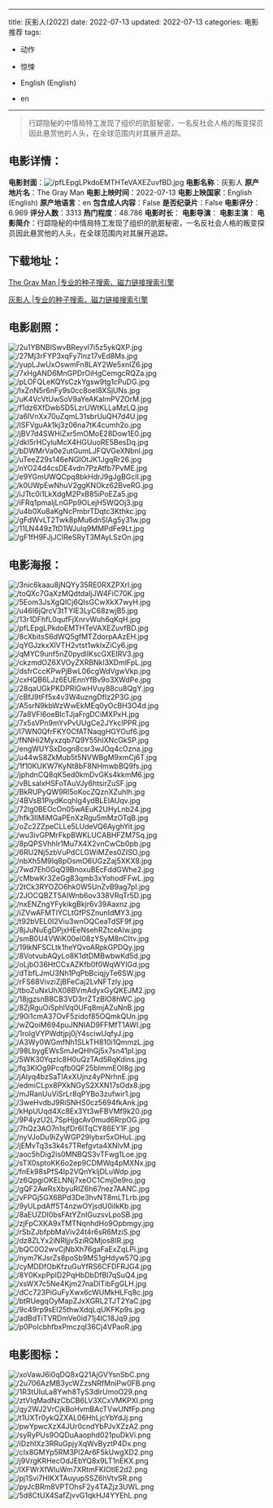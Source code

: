 
---
title: 灰影人(2022)
date: 2022-07-13
updated: 2022-07-13
categories: 电影推荐
tags:
- 动作
- 惊悚

- English (English)
- en
---


> 行踪隐秘的中情局特工发现了组织的肮脏秘密，一名反社会人格的叛变探员因此悬赏他的人头，在全球范围内对其展开追踪。

## **电影详情**：

**电影封面**：<img src="https://image.tmdb.org/t/p/w200/pfLEpgLPkdoEMTHTeVAXEZuvfBD.jpg" alt="/pfLEpgLPkdoEMTHTeVAXEZuvfBD.jpg" title="/pfLEpgLPkdoEMTHTeVAXEZuvfBD.jpg">
**电影名称**：灰影人
**原产地片名**：The Gray Man
**电影上映时间**：2022-07-13
**电影上映国家**：English (English)
**原产地语言**：en
**包含成人内容**：False
**是否纪录片**：False
**电影评分**：6.969
**评分人数**：3313
**热门程度**：48.786
**电影时长**：
**电影导演**：
**电影主演**：
**电影简介**：行踪隐秘的中情局特工发现了组织的肮脏秘密，一名反社会人格的叛变探员因此悬赏他的人头，在全球范围内对其展开追踪。

## **下载地址**：
[The Gray Man |专业的种子搜索、磁力链接搜索引擎](https://movie.amd794.com:2083/?search=The%20Gray%20Man&ordering=&mode=match_phrase&page_size=10&page=1)

[灰影人 |专业的种子搜索、磁力链接搜索引擎](https://movie.amd794.com:2083/?search=%E7%81%B0%E5%BD%B1%E4%BA%BA&ordering=&mode=match_phrase&page_size=10&page=1)
 

## **电影剧照**：
<img src="https://image.tmdb.org/t/p/original/2u1YBNBlSwvBReyvI7i5z5ykQXP.jpg" alt="/2u1YBNBlSwvBReyvI7i5z5ykQXP.jpg" title="/2u1YBNBlSwvBReyvI7i5z5ykQXP.jpg"><img src="https://image.tmdb.org/t/p/original/27Mj3rFYP3xqFy7lnz17vEd8Ms.jpg" alt="/27Mj3rFYP3xqFy7lnz17vEd8Ms.jpg" title="/27Mj3rFYP3xqFy7lnz17vEd8Ms.jpg"><img src="https://image.tmdb.org/t/p/original/yupLJwUxOswmFn8LAY2We5xnIZ6.jpg" alt="/yupLJwUxOswmFn8LAY2We5xnIZ6.jpg" title="/yupLJwUxOswmFn8LAY2We5xnIZ6.jpg"><img src="https://image.tmdb.org/t/p/original/7xHgAND6MnGPDrOiHgCemgcRQZa.jpg" alt="/7xHgAND6MnGPDrOiHgCemgcRQZa.jpg" title="/7xHgAND6MnGPDrOiHgCemgcRQZa.jpg"><img src="https://image.tmdb.org/t/p/original/pLOFQLeKQYsCzkYgsw9tg1cPuDG.jpg" alt="/pLOFQLeKQYsCzkYgsw9tg1cPuDG.jpg" title="/pLOFQLeKQYsCzkYgsw9tg1cPuDG.jpg"><img src="https://image.tmdb.org/t/p/original/lxZnN5r6nFy9s0cc8oel8XSjUNs.jpg" alt="/lxZnN5r6nFy9s0cc8oel8XSjUNs.jpg" title="/lxZnN5r6nFy9s0cc8oel8XSjUNs.jpg"><img src="https://image.tmdb.org/t/p/original/uK4VcVtUwSoV9aYeAKaImPVZOrM.jpg" alt="/uK4VcVtUwSoV9aYeAKaImPVZOrM.jpg" title="/uK4VcVtUwSoV9aYeAKaImPVZOrM.jpg"><img src="https://image.tmdb.org/t/p/original/f1dz6XfDwbSD5LzrUWtKLLaMzLQ.jpg" alt="/f1dz6XfDwbSD5LzrUWtKLLaMzLQ.jpg" title="/f1dz6XfDwbSD5LzrUWtKLLaMzLQ.jpg"><img src="https://image.tmdb.org/t/p/original/a6IVnXx70uZqmL31sbrUuQH7d4U.jpg" alt="/a6IVnXx70uZqmL31sbrUuQH7d4U.jpg" title="/a6IVnXx70uZqmL31sbrUuQH7d4U.jpg"><img src="https://image.tmdb.org/t/p/original/lSFVguAk1kj3z06na7tK4cumh2o.jpg" alt="/lSFVguAk1kj3z06na7tK4cumh2o.jpg" title="/lSFVguAk1kj3z06na7tK4cumh2o.jpg"><img src="https://image.tmdb.org/t/p/original/jBV7d4SWHiZxr5mOMoE28Dow1E0.jpg" alt="/jBV7d4SWHiZxr5mOMoE28Dow1E0.jpg" title="/jBV7d4SWHiZxr5mOMoE28Dow1E0.jpg"><img src="https://image.tmdb.org/t/p/original/dkI5rHCyluMcX4HGUuoRE5BesDq.jpg" alt="/dkI5rHCyluMcX4HGUuoRE5BesDq.jpg" title="/dkI5rHCyluMcX4HGUuoRE5BesDq.jpg"><img src="https://image.tmdb.org/t/p/original/bDWMrVa0e2utGumLJFQVGeXNbnl.jpg" alt="/bDWMrVa0e2utGumLJFQVGeXNbnl.jpg" title="/bDWMrVa0e2utGumLJFQVGeXNbnl.jpg"><img src="https://image.tmdb.org/t/p/original/uTeeZ29s146eNGIOtJK1JgqRr26.jpg" alt="/uTeeZ29s146eNGIOtJK1JgqRr26.jpg" title="/uTeeZ29s146eNGIOtJK1JgqRr26.jpg"><img src="https://image.tmdb.org/t/p/original/nYO24d4csDE4vdn7PzAtfb7PvME.jpg" alt="/nYO24d4csDE4vdn7PzAtfb7PvME.jpg" title="/nYO24d4csDE4vdn7PzAtfb7PvME.jpg"><img src="https://image.tmdb.org/t/p/original/e9YGmUWQCpq8bkHdrJ9gJgBGclI.jpg" alt="/e9YGmUWQCpq8bkHdrJ9gJgBGclI.jpg" title="/e9YGmUWQCpq8bkHdrJ9gJgBGclI.jpg"><img src="https://image.tmdb.org/t/p/original/k0UWpEwNhuV2ggKNOkz62BveRG.jpg" alt="/k0UWpEwNhuV2ggKNOkz62BveRG.jpg" title="/k0UWpEwNhuV2ggKNOkz62BveRG.jpg"><img src="https://image.tmdb.org/t/p/original/iJTtc0i1LkXdgM2PxB85iPoEZa5.jpg" alt="/iJTtc0i1LkXdgM2PxB85iPoEZa5.jpg" title="/iJTtc0i1LkXdgM2PxB85iPoEZa5.jpg"><img src="https://image.tmdb.org/t/p/original/iFRq1pmaljLnGPp9OLejH5WQOj3.jpg" alt="/iFRq1pmaljLnGPp9OLejH5WQOj3.jpg" title="/iFRq1pmaljLnGPp9OLejH5WQOj3.jpg"><img src="https://image.tmdb.org/t/p/original/u4b0Xu8aKgNcPmbrTDqtc3Kthkc.jpg" alt="/u4b0Xu8aKgNcPmbrTDqtc3Kthkc.jpg" title="/u4b0Xu8aKgNcPmbrTDqtc3Kthkc.jpg"><img src="https://image.tmdb.org/t/p/original/gFdWvLT2Twk8pMu6dnSIAg5y31w.jpg" alt="/gFdWvLT2Twk8pMu6dnSIAg5y31w.jpg" title="/gFdWvLT2Twk8pMu6dnSIAg5y31w.jpg"><img src="https://image.tmdb.org/t/p/original/11LN449zTtD1WJulq9MMPdFe9Lt.jpg" alt="/11LN449zTtD1WJulq9MMPdFe9Lt.jpg" title="/11LN449zTtD1WJulq9MMPdFe9Lt.jpg"><img src="https://image.tmdb.org/t/p/original/gF1fH9FJjJCIReSRyT3MAyLSzOn.jpg" alt="/gF1fH9FJjJCIReSRyT3MAyLSzOn.jpg" title="/gF1fH9FJjJCIReSRyT3MAyLSzOn.jpg">

## **电影海报**：
<img src="https://image.tmdb.org/t/p/original/3nic6kaau8jNQYy35RE0RXZPXrl.jpg" alt="/3nic6kaau8jNQYy35RE0RXZPXrl.jpg" title="/3nic6kaau8jNQYy35RE0RXZPXrl.jpg"><img src="https://image.tmdb.org/t/p/original/toQXc7GaXzMQdtdaIjJW4FiC70K.jpg" alt="/toQXc7GaXzMQdtdaIjJW4FiC70K.jpg" title="/toQXc7GaXzMQdtdaIjJW4FiC70K.jpg"><img src="https://image.tmdb.org/t/p/original/5Eom3JsXgQlCj6QIsGCwXkX7wyH.jpg" alt="/5Eom3JsXgQlCj6QIsGCwXkX7wyH.jpg" title="/5Eom3JsXgQlCj6QIsGCwXkX7wyH.jpg"><img src="https://image.tmdb.org/t/p/original/u46I6jQrcV3tTYIE3LyC68zwjB5.jpg" alt="/u46I6jQrcV3tTYIE3LyC68zwjB5.jpg" title="/u46I6jQrcV3tTYIE3LyC68zwjB5.jpg"><img src="https://image.tmdb.org/t/p/original/13r1DFhfL0qufFjXnrvWuh6qKqH.jpg" alt="/13r1DFhfL0qufFjXnrvWuh6qKqH.jpg" title="/13r1DFhfL0qufFjXnrvWuh6qKqH.jpg"><img src="https://image.tmdb.org/t/p/original/pfLEpgLPkdoEMTHTeVAXEZuvfBD.jpg" alt="/pfLEpgLPkdoEMTHTeVAXEZuvfBD.jpg" title="/pfLEpgLPkdoEMTHTeVAXEZuvfBD.jpg"><img src="https://image.tmdb.org/t/p/original/8cXbitsS6dWQ5gfMTZdorpAAzEH.jpg" alt="/8cXbitsS6dWQ5gfMTZdorpAAzEH.jpg" title="/8cXbitsS6dWQ5gfMTZdorpAAzEH.jpg"><img src="https://image.tmdb.org/t/p/original/qYGJzkxXlVTH2vtst1wklxZiCy6.jpg" alt="/qYGJzkxXlVTH2vtst1wklxZiCy6.jpg" title="/qYGJzkxXlVTH2vtst1wklxZiCy6.jpg"><img src="https://image.tmdb.org/t/p/original/qMYC9unf5nZ0pydlIKscGXEIRV3.jpg" alt="/qMYC9unf5nZ0pydlIKscGXEIRV3.jpg" title="/qMYC9unf5nZ0pydlIKscGXEIRV3.jpg"><img src="https://image.tmdb.org/t/p/original/ckzmdOZ6XVOyZXRBNkl3XDmlFpL.jpg" alt="/ckzmdOZ6XVOyZXRBNkl3XDmlFpL.jpg" title="/ckzmdOZ6XVOyZXRBNkl3XDmlFpL.jpg"><img src="https://image.tmdb.org/t/p/original/dsfrCccKPwPjBwL06cgWdVgwVkp.jpg" alt="/dsfrCccKPwPjBwL06cgWdVgwVkp.jpg" title="/dsfrCccKPwPjBwL06cgWdVgwVkp.jpg"><img src="https://image.tmdb.org/t/p/original/cxHQB6LJz6EUEnnYfBv9o3XWdPe.jpg" alt="/cxHQB6LJz6EUEnnYfBv9o3XWdPe.jpg" title="/cxHQB6LJz6EUEnnYfBv9o3XWdPe.jpg"><img src="https://image.tmdb.org/t/p/original/28qaUGkPKDPRlGwHVuy88cu8QgY.jpg" alt="/28qaUGkPKDPRlGwHVuy88cu8QgY.jpg" title="/28qaUGkPKDPRlGwHVuy88cu8QgY.jpg"><img src="https://image.tmdb.org/t/p/original/cBfJ9tFf5x4v3W4uzngDfIz2P3G.jpg" alt="/cBfJ9tFf5x4v3W4uzngDfIz2P3G.jpg" title="/cBfJ9tFf5x4v3W4uzngDfIz2P3G.jpg"><img src="https://image.tmdb.org/t/p/original/A5srN9kbWzWwEkMEq0yOcBH3O4d.jpg" alt="/A5srN9kbWzWwEkMEq0yOcBH3O4d.jpg" title="/A5srN9kbWzWwEkMEq0yOcBH3O4d.jpg"><img src="https://image.tmdb.org/t/p/original/7a8VFl6oeBIcTJjaFrgDCiMXPxH.jpg" alt="/7a8VFl6oeBIcTJjaFrgDCiMXPxH.jpg" title="/7a8VFl6oeBIcTJjaFrgDCiMXPxH.jpg"><img src="https://image.tmdb.org/t/p/original/7x5sVPn9mYvPvUUgCe2JYkcIPPR.jpg" alt="/7x5sVPn9mYvPvUUgCe2JYkcIPPR.jpg" title="/7x5sVPn9mYvPvUUgCe2JYkcIPPR.jpg"><img src="https://image.tmdb.org/t/p/original/l7WN0QfrFKY0CfATNaqgHGYOuf6.jpg" alt="/l7WN0QfrFKY0CfATNaqgHGYOuf6.jpg" title="/l7WN0QfrFKY0CfATNaqgHGYOuf6.jpg"><img src="https://image.tmdb.org/t/p/original/fNNHi2Myxzqb7Q9Y55hIXNcGkSP.jpg" alt="/fNNHi2Myxzqb7Q9Y55hIXNcGkSP.jpg" title="/fNNHi2Myxzqb7Q9Y55hIXNcGkSP.jpg"><img src="https://image.tmdb.org/t/p/original/engWUYSxDogn8csr3wJOq4cOzna.jpg" alt="/engWUYSxDogn8csr3wJOq4cOzna.jpg" title="/engWUYSxDogn8csr3wJOq4cOzna.jpg"><img src="https://image.tmdb.org/t/p/original/u44wS8ZkMub5t5NVWBgM9xmCj6T.jpg" alt="/u44wS8ZkMub5t5NVWBgM9xmCj6T.jpg" title="/u44wS8ZkMub5t5NVWBgM9xmCj6T.jpg"><img src="https://image.tmdb.org/t/p/original/1f10KUKW7KyNt8bF8NHmwbBQ9fs.jpg" alt="/1f10KUKW7KyNt8bF8NHmwbBQ9fs.jpg" title="/1f10KUKW7KyNt8bF8NHmwbBQ9fs.jpg"><img src="https://image.tmdb.org/t/p/original/jphdnCQ8qK5ed0kmDvGKs4kkmM6.jpg" alt="/jphdnCQ8qK5ed0kmDvGKs4kkmM6.jpg" title="/jphdnCQ8qK5ed0kmDvGKs4kkmM6.jpg"><img src="https://image.tmdb.org/t/p/original/vBLsalxHSFoTAuVJy6htsirZuSF.jpg" alt="/vBLsalxHSFoTAuVJy6htsirZuSF.jpg" title="/vBLsalxHSFoTAuVJy6htsirZuSF.jpg"><img src="https://image.tmdb.org/t/p/original/BkRUPyQW9Rl5oKocZQznXZuhIh.jpg" alt="/BkRUPyQW9Rl5oKocZQznXZuhIh.jpg" title="/BkRUPyQW9Rl5oKocZQznXZuhIh.jpg"><img src="https://image.tmdb.org/t/p/original/4BVsB1PiydKcqhlg4ydBLEIAUqv.jpg" alt="/4BVsB1PiydKcqhlg4ydBLEIAUqv.jpg" title="/4BVsB1PiydKcqhlg4ydBLEIAUqv.jpg"><img src="https://image.tmdb.org/t/p/original/72lg0BEOcOn05wAEuK2UHyLnb24.jpg" alt="/72lg0BEOcOn05wAEuK2UHyLnb24.jpg" title="/72lg0BEOcOn05wAEuK2UHyLnb24.jpg"><img src="https://image.tmdb.org/t/p/original/hfk3lIMiMGaPEnXzRgu5mMzOTqB.jpg" alt="/hfk3lIMiMGaPEnXzRgu5mMzOTqB.jpg" title="/hfk3lIMiMGaPEnXzRgu5mMzOTqB.jpg"><img src="https://image.tmdb.org/t/p/original/oZc2ZZpeCLLe5LUdeVQ6AyghYit.jpg" alt="/oZc2ZZpeCLLe5LUdeVQ6AyghYit.jpg" title="/oZc2ZZpeCLLe5LUdeVQ6AyghYit.jpg"><img src="https://image.tmdb.org/t/p/original/wu3ivGPMrFkpBWKLUCABHFZM7Sq.jpg" alt="/wu3ivGPMrFkpBWKLUCABHFZM7Sq.jpg" title="/wu3ivGPMrFkpBWKLUCABHFZM7Sq.jpg"><img src="https://image.tmdb.org/t/p/original/8pQPSVhhIr1Mu7X4X2vnCwCb0pb.jpg" alt="/8pQPSVhhIr1Mu7X4X2vnCwCb0pb.jpg" title="/8pQPSVhhIr1Mu7X4X2vnCwCb0pb.jpg"><img src="https://image.tmdb.org/t/p/original/6RU2Nj5zbVuPdCLGWiMZes0ZISO.jpg" alt="/6RU2Nj5zbVuPdCLGWiMZes0ZISO.jpg" title="/6RU2Nj5zbVuPdCLGWiMZes0ZISO.jpg"><img src="https://image.tmdb.org/t/p/original/nbXh5M9Iq8pOsmO6UGzZaj5XKX8.jpg" alt="/nbXh5M9Iq8pOsmO6UGzZaj5XKX8.jpg" title="/nbXh5M9Iq8pOsmO6UGzZaj5XKX8.jpg"><img src="https://image.tmdb.org/t/p/original/7wd7Eh0GqQ9BnoxuBEcFddGWhe2.jpg" alt="/7wd7Eh0GqQ9BnoxuBEcFddGWhe2.jpg" title="/7wd7Eh0GqQ9BnoxuBEcFddGWhe2.jpg"><img src="https://image.tmdb.org/t/p/original/cMbwKr3ZeGg83qmb3xYohodFFwL.jpg" alt="/cMbwKr3ZeGg83qmb3xYohodFFwL.jpg" title="/cMbwKr3ZeGg83qmb3xYohodFFwL.jpg"><img src="https://image.tmdb.org/t/p/original/2tCk3RYOZO6hk0W5UnZvB9ag7pI.jpg" alt="/2tCk3RYOZO6hk0W5UnZvB9ag7pI.jpg" title="/2tCk3RYOZO6hk0W5UnZvB9ag7pI.jpg"><img src="https://image.tmdb.org/t/p/original/2JOCQBZT5AIWnb6ov338VRqTr5D.jpg" alt="/2JOCQBZT5AIWnb6ov338VRqTr5D.jpg" title="/2JOCQBZT5AIWnb6ov338VRqTr5D.jpg"><img src="https://image.tmdb.org/t/p/original/nxENZngYFykikgBkjr6v39Aaxnz.jpg" alt="/nxENZngYFykikgBkjr6v39Aaxnz.jpg" title="/nxENZngYFykikgBkjr6v39Aaxnz.jpg"><img src="https://image.tmdb.org/t/p/original/iZVwAFMTIYCLtGfPSZnunIdMY3.jpg" alt="/iZVwAFMTIYCLtGfPSZnunIdMY3.jpg" title="/iZVwAFMTIYCLtGfPSZnunIdMY3.jpg"><img src="https://image.tmdb.org/t/p/original/t92bVEL0I2Viu3wnOQCeaTdSF9f.jpg" alt="/t92bVEL0I2Viu3wnOQCeaTdSF9f.jpg" title="/t92bVEL0I2Viu3wnOQCeaTdSF9f.jpg"><img src="https://image.tmdb.org/t/p/original/8jJuNuEgDPjxHEeNsehRZtceAlw.jpg" alt="/8jJuNuEgDPjxHEeNsehRZtceAlw.jpg" title="/8jJuNuEgDPjxHEeNsehRZtceAlw.jpg"><img src="https://image.tmdb.org/t/p/original/smB0U4VWiK00eI08zYSyM8nCItv.jpg" alt="/smB0U4VWiK00eI08zYSyM8nCItv.jpg" title="/smB0U4VWiK00eI08zYSyM8nCItv.jpg"><img src="https://image.tmdb.org/t/p/original/19lkNFSCLtk1heYQvoARpkGPDQy.jpg" alt="/19lkNFSCLtk1heYQvoARpkGPDQy.jpg" title="/19lkNFSCLtk1heYQvoARpkGPDQy.jpg"><img src="https://image.tmdb.org/t/p/original/8VotvubAQyLo8K1dtDMBwbwKd5d.jpg" alt="/8VotvubAQyLo8K1dtDMBwbwKd5d.jpg" title="/8VotvubAQyLo8K1dtDMBwbwKd5d.jpg"><img src="https://image.tmdb.org/t/p/original/oLjbO36HtCCxAZKfb0f0WqWYIGd.jpg" alt="/oLjbO36HtCCxAZKfb0f0WqWYIGd.jpg" title="/oLjbO36HtCCxAZKfb0f0WqWYIGd.jpg"><img src="https://image.tmdb.org/t/p/original/dTbfLJmU3Nh1PqPbBciqjyTe6SW.jpg" alt="/dTbfLJmU3Nh1PqPbBciqjyTe6SW.jpg" title="/dTbfLJmU3Nh1PqPbBciqjyTe6SW.jpg"><img src="https://image.tmdb.org/t/p/original/rFS68VivziZjBFeCaj2LvNFTzly.jpg" alt="/rFS68VivziZjBFeCaj2LvNFTzly.jpg" title="/rFS68VivziZjBFeCaj2LvNFTzly.jpg"><img src="https://image.tmdb.org/t/p/original/tboZuNxUhX08BVmAdyxGyQKEJM2.jpg" alt="/tboZuNxUhX08BVmAdyxGyQKEJM2.jpg" title="/tboZuNxUhX08BVmAdyxGyQKEJM2.jpg"><img src="https://image.tmdb.org/t/p/original/18jgzsnB8CB3VD3rrZTzBlO8hWC.jpg" alt="/18jgzsnB8CB3VD3rrZTzBlO8hWC.jpg" title="/18jgzsnB8CB3VD3rrZTzBlO8hWC.jpg"><img src="https://image.tmdb.org/t/p/original/8ZjRguOiSphlVq0UFq8mjAZuNnB.jpg" alt="/8ZjRguOiSphlVq0UFq8mjAZuNnB.jpg" title="/8ZjRguOiSphlVq0UFq8mjAZuNnB.jpg"><img src="https://image.tmdb.org/t/p/original/90i1cmA37OvF5zidof85OQmkQUn.jpg" alt="/90i1cmA37OvF5zidof85OQmkQUn.jpg" title="/90i1cmA37OvF5zidof85OQmkQUn.jpg"><img src="https://image.tmdb.org/t/p/original/wZQoiM694puJNNIAD9FFMfT1AWI.jpg" alt="/wZQoiM694puJNNIAD9FFMfT1AWI.jpg" title="/wZQoiM694puJNNIAD9FFMfT1AWI.jpg"><img src="https://image.tmdb.org/t/p/original/1roIgVYPWdtjpj0jY4sciwUqfyJ.jpg" alt="/1roIgVYPWdtjpj0jY4sciwUqfyJ.jpg" title="/1roIgVYPWdtjpj0jY4sciwUqfyJ.jpg"><img src="https://image.tmdb.org/t/p/original/A3Wy0WGmfNh1SLkTH810i1QmmzL.jpg" alt="/A3Wy0WGmfNh1SLkTH810i1QmmzL.jpg" title="/A3Wy0WGmfNh1SLkTH810i1QmmzL.jpg"><img src="https://image.tmdb.org/t/p/original/98LbygEWsSmJeQHhGj5x7sn41pI.jpg" alt="/98LbygEWsSmJeQHhGj5x7sn41pI.jpg" title="/98LbygEWsSmJeQHhGj5x7sn41pI.jpg"><img src="https://image.tmdb.org/t/p/original/5WK30YqzIc8H0uQzTAd5RqKdins.jpg" alt="/5WK30YqzIc8H0uQzTAd5RqKdins.jpg" title="/5WK30YqzIc8H0uQzTAd5RqKdins.jpg"><img src="https://image.tmdb.org/t/p/original/fq3KlOg9Pcqfb0QF25bImmEOI8g.jpg" alt="/fq3KlOg9Pcqfb0QF25bImmEOI8g.jpg" title="/fq3KlOg9Pcqfb0QF25bImmEOI8g.jpg"><img src="https://image.tmdb.org/t/p/original/jAlyq4bzSaTIAxXUjnz4yPNrhnE.jpg" alt="/jAlyq4bzSaTIAxXUjnz4yPNrhnE.jpg" title="/jAlyq4bzSaTIAxXUjnz4yPNrhnE.jpg"><img src="https://image.tmdb.org/t/p/original/edmiCLpx8PXkNGyS2XXN17sOdx8.jpg" alt="/edmiCLpx8PXkNGyS2XXN17sOdx8.jpg" title="/edmiCLpx8PXkNGyS2XXN17sOdx8.jpg"><img src="https://image.tmdb.org/t/p/original/mJRanUuViSrLr8qPYBo3zufwir1.jpg" alt="/mJRanUuViSrLr8qPYBo3zufwir1.jpg" title="/mJRanUuViSrLr8qPYBo3zufwir1.jpg"><img src="https://image.tmdb.org/t/p/original/3weHvdbJ9RiSNHS0cz5694fkAnk.jpg" alt="/3weHvdbJ9RiSNHS0cz5694fkAnk.jpg" title="/3weHvdbJ9RiSNHS0cz5694fkAnk.jpg"><img src="https://image.tmdb.org/t/p/original/kHpUUqd4Xc8Ex3Yt3wFBVMf9k20.jpg" alt="/kHpUUqd4Xc8Ex3Yt3wFBVMf9k20.jpg" title="/kHpUUqd4Xc8Ex3Yt3wFBVMf9k20.jpg"><img src="https://image.tmdb.org/t/p/original/9P4yzU2L7SpHjgcAv0mud6RrpOG.jpg" alt="/9P4yzU2L7SpHjgcAv0mud6RrpOG.jpg" title="/9P4yzU2L7SpHjgcAv0mud6RrpOG.jpg"><img src="https://image.tmdb.org/t/p/original/7hQz3AO7n1sjfDr6ITqCY86EY1F.jpg" alt="/7hQz3AO7n1sjfDr6ITqCY86EY1F.jpg" title="/7hQz3AO7n1sjfDr6ITqCY86EY1F.jpg"><img src="https://image.tmdb.org/t/p/original/nyVJoDu9iZyWGP29lybxr5xOHuL.jpg" alt="/nyVJoDu9iZyWGP29lybxr5xOHuL.jpg" title="/nyVJoDu9iZyWGP29lybxr5xOHuL.jpg"><img src="https://image.tmdb.org/t/p/original/jEMvTq3s3k4s7TRefgvta4XNlvM.jpg" alt="/jEMvTq3s3k4s7TRefgvta4XNlvM.jpg" title="/jEMvTq3s3k4s7TRefgvta4XNlvM.jpg"><img src="https://image.tmdb.org/t/p/original/aoc5hDig2is0MNBQS3vTFwg1Loe.jpg" alt="/aoc5hDig2is0MNBQS3vTFwg1Loe.jpg" title="/aoc5hDig2is0MNBQS3vTFwg1Loe.jpg"><img src="https://image.tmdb.org/t/p/original/sTX0sptoKK6o2ep9CDMWq4pMXNx.jpg" alt="/sTX0sptoKK6o2ep9CDMWq4pMXNx.jpg" title="/sTX0sptoKK6o2ep9CDMWq4pMXNx.jpg"><img src="https://image.tmdb.org/t/p/original/fnEk98sPfS4Ip2VQnYkljDLuWdp.jpg" alt="/fnEk98sPfS4Ip2VQnYkljDLuWdp.jpg" title="/fnEk98sPfS4Ip2VQnYkljDLuWdp.jpg"><img src="https://image.tmdb.org/t/p/original/z6QpgiOKELNNj7xeOC1Cmj0e9ro.jpg" alt="/z6QpgiOKELNNj7xeOC1Cmj0e9ro.jpg" title="/z6QpgiOKELNNj7xeOC1Cmj0e9ro.jpg"><img src="https://image.tmdb.org/t/p/original/gQF2AwRsXbyuRIZ6h67nez7AANC.jpg" alt="/gQF2AwRsXbyuRIZ6h67nez7AANC.jpg" title="/gQF2AwRsXbyuRIZ6h67nez7AANC.jpg"><img src="https://image.tmdb.org/t/p/original/vFPGj5GX6BPd3De3hvNT8mLTLrb.jpg" alt="/vFPGj5GX6BPd3De3hvNT8mLTLrb.jpg" title="/vFPGj5GX6BPd3De3hvNT8mLTLrb.jpg"><img src="https://image.tmdb.org/t/p/original/9yULpdAff5T4nzwOYjsdU0iIkKb.jpg" alt="/9yULpdAff5T4nzwOYjsdU0iIkKb.jpg" title="/9yULpdAff5T4nzwOYjsdU0iIkKb.jpg"><img src="https://image.tmdb.org/t/p/original/8aEUZDI0bsFAtYZnIGuzsvLpoSB.jpg" alt="/8aEUZDI0bsFAtYZnIGuzsvLpoSB.jpg" title="/8aEUZDI0bsFAtYZnIGuzsvLpoSB.jpg"><img src="https://image.tmdb.org/t/p/original/zjFpCXKA9xTMTNqnhdHo9Opbmgy.jpg" alt="/zjFpCXKA9xTMTNqnhdHo9Opbmgy.jpg" title="/zjFpCXKA9xTMTNqnhdHo9Opbmgy.jpg"><img src="https://image.tmdb.org/t/p/original/rSbZJbfpbMaViv24t4r6sR6MziS.jpg" alt="/rSbZJbfpbMaViv24t4r6sR6MziS.jpg" title="/rSbZJbfpbMaViv24t4r6sR6MziS.jpg"><img src="https://image.tmdb.org/t/p/original/dz8ZLYx2iNRljjvSziRQMjos8IR.jpg" alt="/dz8ZLYx2iNRljjvSziRQMjos8IR.jpg" title="/dz8ZLYx2iNRljjvSziRQMjos8IR.jpg"><img src="https://image.tmdb.org/t/p/original/bQC0O2wvCjNbXh76gaFaExZqLPi.jpg" alt="/bQC0O2wvCjNbXh76gaFaExZqLPi.jpg" title="/bQC0O2wvCjNbXh76gaFaExZqLPi.jpg"><img src="https://image.tmdb.org/t/p/original/nym7KJsrZs8poSb9MS1gHdyw57Q.jpg" alt="/nym7KJsrZs8poSb9MS1gHdyw57Q.jpg" title="/nym7KJsrZs8poSb9MS1gHdyw57Q.jpg"><img src="https://image.tmdb.org/t/p/original/cyMDDfObKfzuGuYfRS6CFDFRJG4.jpg" alt="/cyMDDfObKfzuGuYfRS6CFDFRJG4.jpg" title="/cyMDDfObKfzuGuYfRS6CFDFRJG4.jpg"><img src="https://image.tmdb.org/t/p/original/8Y0KxpPpID2PqHbDbDfBl7qSuQ4.jpg" alt="/8Y0KxpPpID2PqHbDbDfBl7qSuQ4.jpg" title="/8Y0KxpPpID2PqHbDbDfBl7qSuQ4.jpg"><img src="https://image.tmdb.org/t/p/original/xsWX7c5Ne4Kjm27naDlTibFgGLH.jpg" alt="/xsWX7c5Ne4Kjm27naDlTibFgGLH.jpg" title="/xsWX7c5Ne4Kjm27naDlTibFgGLH.jpg"><img src="https://image.tmdb.org/t/p/original/dCc723PiGuFyXwx6cWUMkHLFq8c.jpg" alt="/dCc723PiGuFyXwx6cWUMkHLFq8c.jpg" title="/dCc723PiGuFyXwx6cWUMkHLFq8c.jpg"><img src="https://image.tmdb.org/t/p/original/btRUegqOyMapZJxXGRL2TJT2YaC.jpg" alt="/btRUegqOyMapZJxXGRL2TJT2YaC.jpg" title="/btRUegqOyMapZJxXGRL2TJT2YaC.jpg"><img src="https://image.tmdb.org/t/p/original/9c49rp9sEI25thwXdqLqUKFKp9s.jpg" alt="/9c49rp9sEI25thwXdqLqUKFKp9s.jpg" title="/9c49rp9sEI25thwXdqLqUKFKp9s.jpg"><img src="https://image.tmdb.org/t/p/original/adBdTiTVRDmVe0id71j4lC18Jq9.jpg" alt="/adBdTiTVRDmVe0id71j4lC18Jq9.jpg" title="/adBdTiTVRDmVe0id71j4lC18Jq9.jpg"><img src="https://image.tmdb.org/t/p/original/p0PoIcbhfbxPmczqI36Cj4VPaoR.jpg" alt="/p0PoIcbhfbxPmczqI36Cj4VPaoR.jpg" title="/p0PoIcbhfbxPmczqI36Cj4VPaoR.jpg">

## **电影图标**：
<img src="https://image.tmdb.org/t/p/original/xoVawJ6i0qDQ8xQ21AjGVYsnSbC.png" alt="/xoVawJ6i0qDQ8xQ21AjGVYsnSbC.png" title="/xoVawJ6i0qDQ8xQ21AjGVYsnSbC.png"><img src="https://image.tmdb.org/t/p/original/2u706AzMB3ycWZzsNRfMniPw0FB.png" alt="/2u706AzMB3ycWZzsNRfMniPw0FB.png" title="/2u706AzMB3ycWZzsNRfMniPw0FB.png"><img src="https://image.tmdb.org/t/p/original/1R3tUIuLa8Ywh8TyS3dIrUmoO29.png" alt="/1R3tUIuLa8Ywh8TyS3dIrUmoO29.png" title="/1R3tUIuLa8Ywh8TyS3dIrUmoO29.png"><img src="https://image.tmdb.org/t/p/original/ztVIqMadNzCbCB6LV3XCxVMKPXI.png" alt="/ztVIqMadNzCbCB6LV3XCxVMKPXI.png" title="/ztVIqMadNzCbCB6LV3XCxVMKPXI.png"><img src="https://image.tmdb.org/t/p/original/qy2WJ2VrCjkBoHvmBAcTVwUNfFp.png" alt="/qy2WJ2VrCjkBoHvmBAcTVwUNfFp.png" title="/qy2WJ2VrCjkBoHvmBAcTVwUNfFp.png"><img src="https://image.tmdb.org/t/p/original/t1UXTr0ykQZXAL06HhLjcYbYdJj.png" alt="/t1UXTr0ykQZXAL06HhLjcYbYdJj.png" title="/t1UXTr0ykQZXAL06HhLjcYbYdJj.png"><img src="https://image.tmdb.org/t/p/original/pwYpwcXzX4JUr0cndYbPJvXZzA2.png" alt="/pwYpwcXzX4JUr0cndYbPJvXZzA2.png" title="/pwYpwcXzX4JUr0cndYbPJvXZzA2.png"><img src="https://image.tmdb.org/t/p/original/syRyPUs9OQDuAaophd021puDkVi.png" alt="/syRyPUs9OQDuAaophd021puDkVi.png" title="/syRyPUs9OQDuAaophd021puDkVi.png"><img src="https://image.tmdb.org/t/p/original/iDzhIXz3RRuGpjyXqWvByztP4Dx.png" alt="/iDzhIXz3RRuGpjyXqWvByztP4Dx.png" title="/iDzhIXz3RRuGpjyXqWvByztP4Dx.png"><img src="https://image.tmdb.org/t/p/original/cIx8GMYp5RM3Pl2Ar6F5kUwgXD2.png" alt="/cIx8GMYp5RM3Pl2Ar6F5kUwgXD2.png" title="/cIx8GMYp5RM3Pl2Ar6F5kUwgXD2.png"><img src="https://image.tmdb.org/t/p/original/j9VrgKRHecOdJEbYQ8x9LT1nEKX.png" alt="/j9VrgKRHecOdJEbYQ8x9LT1nEKX.png" title="/j9VrgKRHecOdJEbYQ8x9LT1nEKX.png"><img src="https://image.tmdb.org/t/p/original/lXFWrXfWluWm7XRtmFKIOtlE2d2.png" alt="/lXFWrXfWluWm7XRtmFKIOtlE2d2.png" title="/lXFWrXfWluWm7XRtmFKIOtlE2d2.png"><img src="https://image.tmdb.org/t/p/original/pj1Svi7HIKXTAuyupSSZ6hVtvSR.png" alt="/pj1Svi7HIKXTAuyupSSZ6hVtvSR.png" title="/pj1Svi7HIKXTAuyupSSZ6hVtvSR.png"><img src="https://image.tmdb.org/t/p/original/pyJcBRm8VPTOhsF2y4TAZjz3UWL.png" alt="/pyJcBRm8VPTOhsF2y4TAZjz3UWL.png" title="/pyJcBRm8VPTOhsF2y4TAZjz3UWL.png"><img src="https://image.tmdb.org/t/p/original/5d8CtUX4SafZjvvG1qkHJ4YYEhL.png" alt="/5d8CtUX4SafZjvvG1qkHJ4YYEhL.png" title="/5d8CtUX4SafZjvvG1qkHJ4YYEhL.png">
